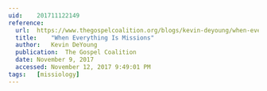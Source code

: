 ```yaml
---
uid:	201711122149
reference:
  url:	https://www.thegospelcoalition.org/blogs/kevin-deyoung/when-everything-is-missions/
  title:	"When Everything Is Missions"
  author:	Kevin DeYoung
  publication:	The Gospel Coalition
  date:	November 9, 2017
  accessed:	November 12, 2017 9:49:01 PM
tags:	[missiology]
---
```

